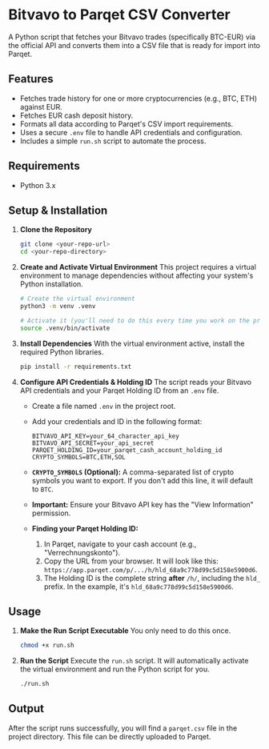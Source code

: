 # Bitvavo to Parqet CSV Converter

A Python script that fetches your Bitvavo trades (specifically BTC-EUR) via the official API and converts them into a CSV file that is ready for import into Parqet.

## Features

- Fetches trade history for one or more cryptocurrencies (e.g., BTC, ETH) against EUR.
- Fetches EUR cash deposit history.
- Formats all data according to Parqet's CSV import requirements.
- Uses a secure `.env` file to handle API credentials and configuration.
- Includes a simple `run.sh` script to automate the process.

## Requirements

- Python 3.x

## Setup & Installation

1.  **Clone the Repository**
    ```bash
    git clone <your-repo-url>
    cd <your-repo-directory>
    ```

2.  **Create and Activate Virtual Environment**
    This project requires a virtual environment to manage dependencies without affecting your system's Python installation.

    ```bash
    # Create the virtual environment
    python3 -m venv .venv

    # Activate it (you'll need to do this every time you work on the project)
    source .venv/bin/activate
    ```

3.  **Install Dependencies**
    With the virtual environment active, install the required Python libraries.
    ```bash
    pip install -r requirements.txt
    ```

4.  **Configure API Credentials & Holding ID**
    The script reads your Bitvavo API credentials and your Parqet Holding ID from an `.env` file.

    - Create a file named `.env` in the project root.
    - Add your credentials and ID in the following format:

      ```
      BITVAVO_API_KEY=your_64_character_api_key
      BITVAVO_API_SECRET=your_api_secret
      PARQET_HOLDING_ID=your_parqet_cash_account_holding_id
      CRYPTO_SYMBOLS=BTC,ETH,SOL
      ```
    - **`CRYPTO_SYMBOLS` (Optional):** A comma-separated list of crypto symbols you want to export. If you don't add this line, it will default to `BTC`.

    - **Important:** Ensure your Bitvavo API key has the "View Information" permission.
    - **Finding your Parqet Holding ID:**
        1. In Parqet, navigate to your cash account (e.g., "Verrechnungskonto").
        2. Copy the URL from your browser. It will look like this: `https://app.parqet.com/p/.../h/hld_68a9c778d99c5d158e5900d6`.
        3. The Holding ID is the complete string **after** `/h/`, including the `hld_` prefix. In the example, it's `hld_68a9c778d99c5d158e5900d6`.

## Usage

1.  **Make the Run Script Executable**
    You only need to do this once.
    ```bash
    chmod +x run.sh
    ```

2.  **Run the Script**
    Execute the `run.sh` script. It will automatically activate the virtual environment and run the Python script for you.
    ```bash
    ./run.sh
    ```

## Output

After the script runs successfully, you will find a `parqet.csv` file in the project directory. This file can be directly uploaded to Parqet.
